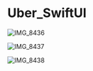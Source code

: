 # Uber_SwiftUI


![IMG_8436](https://user-images.githubusercontent.com/43421834/231775601-52580a9f-f722-4af3-92bd-9f606a6d3548.PNG)

![IMG_8437](https://user-images.githubusercontent.com/43421834/231775622-c40273e6-9439-4e58-a1e8-d6a27ffee22c.PNG)

![IMG_8438](https://user-images.githubusercontent.com/43421834/231775628-d7efbca6-576d-416a-99f4-abed4b39f8af.PNG)
